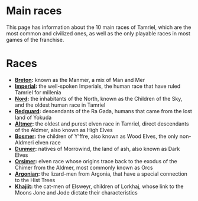 # Main races

This page has information about the 10 main races of Tamriel, which are the most common and civilized ones, as well as the only playable races in most games of the franchise.

# Races
- **[Breton](/races/main/breton):** known as the Manmer, a mix of Man and Mer
- **[Imperial](/races/main/imperial):** the well-spoken Imperials, the human race that have ruled Tamriel for millenia
- **[Nord](/races/main/nord):** the inhabitants of the North, known as the Children of the Sky, and the oldest human race in Tamriel
- **[Redguard](/races/main/redguard):** descendants of the Ra Gada, humans that came from the lost land of Yokuda
- **[Altmer](/races/main/altmer):** the oldest and purest elven race in Tamriel, direct descendants of the Aldmer, also known as High Elves
- **[Bosmer](/races/main/bosmer):** the children of Y'ffre, also known as Wood Elves, the only non-Aldmeri elven race
- **[Dunmer](/races/main/dunmer):** natives of Morrowind, the land of ash, also known as Dark Elves
- **[Orsimer](/races/main/orsimer):** elven race whose origins trace back to the exodus of the Chimer from the Aldmer, most commonly known as Orcs
- **[Argonian](/races/main/argonian):** the lizard-men from Argonia, that have a special connection to the Hist Trees
- **[Khajiit](/races/main/khajiit):** the cat-men of Elsweyr, children of Lorkhaj, whose link to the Moons Jone and Jode dictate their characteristics